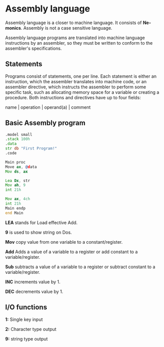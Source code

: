 # Assembly language

Assembly language is a closer to machine language. It consists of **Ne-monics**. Assembly is not a case sensitive language.

Assembly language programs are translated into machine language instructions by an assembler, so they must be written to conform to the assembler's specifications.

## Statements

Programs consist of statements, one per line. Each statement is either an instruction, which the assembler translates into machine code, or an assembler directive, which instructs the assembler to perform some specific task, such as allocating memory space for a variable or creating a procedure. Both instructions and directives have up to four fields:

name | operation | operand(a) | comment

## Basic Assembly program

```asm
.model small
.stack 100h
.data
str db "First Program!"
.code

Main proc
Move ax, @data
Mov ds, ax

Lea Dx, str
Mov ah, 9
int 21h

Mov ax, 4ch
int 21h
Main endp
end Main
```

**LEA** stands for Load effective Add.

**9** is used to show string on Dos.

**Mov** copy value from one variable to a constant/register.

**Add** Adds a value of a variable to a register or add constant to a variable/register.

**Sub** subtracts a value of a variable to a register or subtract constant to a variable/register.

**INC** increments value by 1.

**DEC** decrements value by 1.

## I/O functions

**1:** Single key input

**2:** Character type output

**9:** string type output
